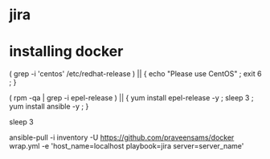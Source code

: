 # jira

# installing docker

( grep -i 'centos' /etc/redhat-release ) || { echo "Please use CentOS" ; exit 6 ; }

( rpm -qa | grep -i epel-release ) || { yum install epel-release -y ; sleep 3 ; yum install ansible -y ; }

sleep 3

ansible-pull -i inventory -U https://github.com/praveensams/docker  wrap.yml -e 'host_name=localhost playbook=jira server=server_name'
